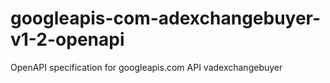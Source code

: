 # googleapis-com-adexchangebuyer-v1-2-openapi
OpenAPI specification for googleapis.com API vadexchangebuyer
